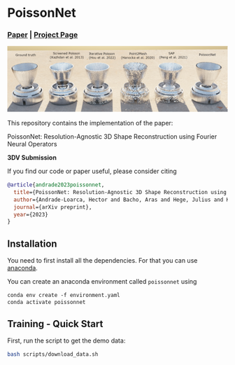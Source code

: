 # PoissonNet

### [**Paper**](https://arxiv.org/abs/2106.03452) | [**Project Page**](https://pengsongyou.github.io/sap)  <br>

![](./media/figure_benchmark.png)

This repository contains the implementation of the paper:

PoissonNet: Resolution-Agnostic 3D Shape Reconstruction using Fourier Neural Operators 

**3DV Submission**  


If you find our code or paper useful, please consider citing
```bibtex
@article{andrade2023poissonnet,
  title={PoissonNet: Resolution-Agnostic 3D Shape Reconstruction using Fourier Neural Operators},
  author={Andrade-Loarca, Hector and Bacho, Aras and Hege, Julius and Kutyniok, Gitta},
  journal={arXiv preprint},
  year={2023}
}
```


## Installation

You need to first install all the dependencies. For that you can use [anaconda](https://www.anaconda.com/). 

You can create an anaconda environment called `poissonnet` using
```
conda env create -f environment.yaml
conda activate poissonnet
```

## Training - Quick Start

First, run the script to get the demo data:

```bash
bash scripts/download_data.sh
```
